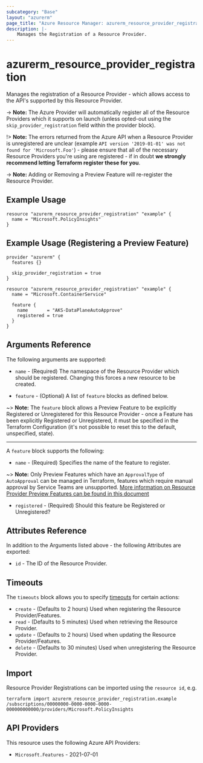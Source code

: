 ```yaml
---
subcategory: "Base"
layout: "azurerm"
page_title: "Azure Resource Manager: azurerm_resource_provider_registration"
description: |-
    Manages the Registration of a Resource Provider.
---
```


# azurerm_resource_provider_registration

Manages the registration of a Resource Provider - which allows access to the API's supported by this Resource Provider.

-> **Note:** The Azure Provider will automatically register all of the Resource Providers which it supports on launch (unless opted-out using the `skip_provider_registration` field within the provider block).

!> **Note:** The errors returned from the Azure API when a Resource Provider is unregistered are unclear (example `API version '2019-01-01' was not found for 'Microsoft.Foo'`) - please ensure that all of the necessary Resource Providers you're using are registered - if in doubt **we strongly recommend letting Terraform register these for you**.

-> **Note:** Adding or Removing a Preview Feature will re-register the Resource Provider.

## Example Usage

```hcl
resource "azurerm_resource_provider_registration" "example" {
  name = "Microsoft.PolicyInsights"
}
```

## Example Usage (Registering a Preview Feature)

```hcl
provider "azurerm" {
  features {}

  skip_provider_registration = true
}

resource "azurerm_resource_provider_registration" "example" {
  name = "Microsoft.ContainerService"

  feature {
    name       = "AKS-DataPlaneAutoApprove"
    registered = true
  }
}
```

## Arguments Reference

The following arguments are supported:

* `name` - (Required) The namespace of the Resource Provider which should be registered. Changing this forces a new resource to be created.

* `feature` - (Optional) A list of `feature` blocks as defined below.

~> **Note:** The `feature` block allows a Preview Feature to be explicitly Registered or Unregistered for this Resource Provider - once a Feature has been explicitly Registered or Unregistered, it must be specified in the Terraform Configuration (it's not possible to reset this to the default, unspecified, state).

---

A `feature` block supports the following:

* `name` - (Required) Specifies the name of the feature to register.

~> **Note:** Only Preview Features which have an `ApprovalType` of `AutoApproval` can be managed in Terraform, features which require manual approval by Service Teams are unsupported. [More information on Resource Provider Preview Features can be found in this document](https://docs.microsoft.com/rest/api/resources/features)

* `registered` - (Required) Should this feature be Registered or Unregistered?

## Attributes Reference

In addition to the Arguments listed above - the following Attributes are exported:

* `id` - The ID of the Resource Provider.

## Timeouts

The `timeouts` block allows you to specify [timeouts](https://developer.hashicorp.com/terraform/language/resources/configure#define-operation-timeouts) for certain actions:

* `create` - (Defaults to 2 hours) Used when registering the Resource Provider/Features.
* `read` - (Defaults to 5 minutes) Used when retrieving the Resource Provider.
* `update` - (Defaults to 2 hours) Used when updating the Resource Provider/Features.
* `delete` - (Defaults to 30 minutes) Used when unregistering the Resource Provider.

## Import

Resource Provider Registrations can be imported using the `resource id`, e.g.

```shell
terraform import azurerm_resource_provider_registration.example /subscriptions/00000000-0000-0000-0000-000000000000/providers/Microsoft.PolicyInsights
```

## API Providers
<!-- This section is generated, changes will be overwritten -->
This resource uses the following Azure API Providers:

* `Microsoft.Features` - 2021-07-01
